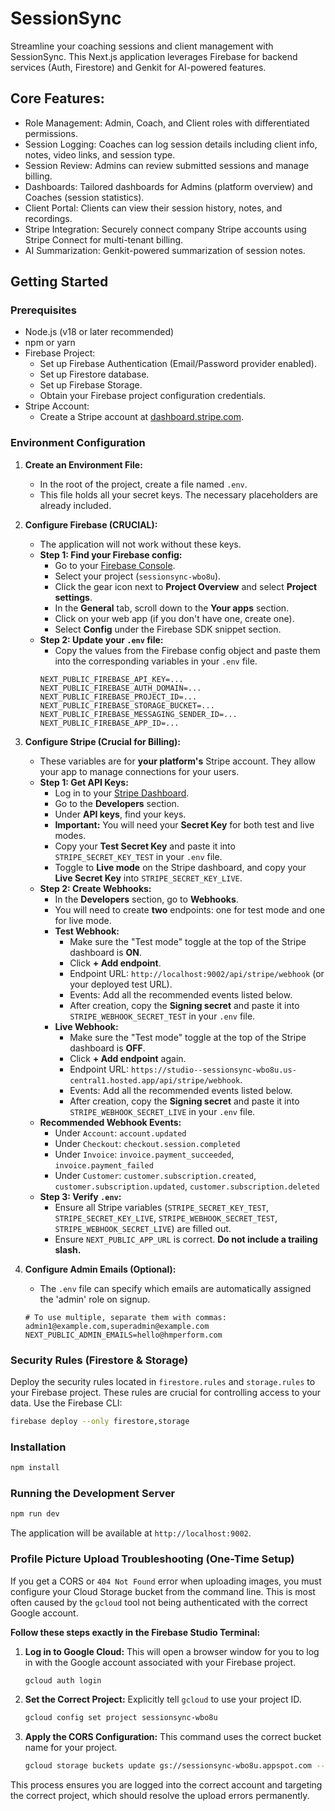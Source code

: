 
# SessionSync

Streamline your coaching sessions and client management with SessionSync. This Next.js application leverages Firebase for backend services (Auth, Firestore) and Genkit for AI-powered features.

## Core Features:

- Role Management: Admin, Coach, and Client roles with differentiated permissions.
- Session Logging: Coaches can log session details including client info, notes, video links, and session type.
- Session Review: Admins can review submitted sessions and manage billing.
- Dashboards: Tailored dashboards for Admins (platform overview) and Coaches (session statistics).
- Client Portal: Clients can view their session history, notes, and recordings.
- Stripe Integration: Securely connect company Stripe accounts using Stripe Connect for multi-tenant billing.
- AI Summarization: Genkit-powered summarization of session notes.

## Getting Started

### Prerequisites

- Node.js (v18 or later recommended)
- npm or yarn
- Firebase Project:
    - Set up Firebase Authentication (Email/Password provider enabled).
    - Set up Firestore database.
    - Set up Firebase Storage.
    - Obtain your Firebase project configuration credentials.
- Stripe Account:
    - Create a Stripe account at [dashboard.stripe.com](https://dashboard.stripe.com).

### Environment Configuration

1.  **Create an Environment File:**
    - In the root of the project, create a file named `.env`.
    - This file holds all your secret keys. The necessary placeholders are already included.

2.  **Configure Firebase (CRUCIAL):**
    - The application will not work without these keys.
    - **Step 1: Find your Firebase config:**
        - Go to your [Firebase Console](https://console.firebase.google.com/).
        - Select your project (`sessionsync-wbo8u`).
        - Click the gear icon next to **Project Overview** and select **Project settings**.
        - In the **General** tab, scroll down to the **Your apps** section.
        - Click on your web app (if you don't have one, create one).
        - Select **Config** under the Firebase SDK snippet section.
    - **Step 2: Update your `.env` file:**
        - Copy the values from the Firebase config object and paste them into the corresponding variables in your `.env` file.
        ```env
        NEXT_PUBLIC_FIREBASE_API_KEY=...
        NEXT_PUBLIC_FIREBASE_AUTH_DOMAIN=...
        NEXT_PUBLIC_FIREBASE_PROJECT_ID=...
        NEXT_PUBLIC_FIREBASE_STORAGE_BUCKET=...
        NEXT_PUBLIC_FIREBASE_MESSAGING_SENDER_ID=...
        NEXT_PUBLIC_FIREBASE_APP_ID=...
        ```

3.  **Configure Stripe (Crucial for Billing):**
    - These variables are for **your platform's** Stripe account. They allow your app to manage connections for your users.
    - **Step 1: Get API Keys:**
        - Log in to your [Stripe Dashboard](https://dashboard.stripe.com).
        - Go to the **Developers** section.
        - Under **API keys**, find your keys.
        - **Important:** You will need your **Secret Key** for both test and live modes.
        - Copy your **Test Secret Key** and paste it into `STRIPE_SECRET_KEY_TEST` in your `.env` file.
        - Toggle to **Live mode** on the Stripe dashboard, and copy your **Live Secret Key** into `STRIPE_SECRET_KEY_LIVE`.
    - **Step 2: Create Webhooks:**
        - In the **Developers** section, go to **Webhooks**.
        - You will need to create **two** endpoints: one for test mode and one for live mode.
        - **Test Webhook:**
            - Make sure the "Test mode" toggle at the top of the Stripe dashboard is **ON**.
            - Click **+ Add endpoint**.
            - Endpoint URL: `http://localhost:9002/api/stripe/webhook` (or your deployed test URL).
            - Events: Add all the recommended events listed below.
            - After creation, copy the **Signing secret** and paste it into `STRIPE_WEBHOOK_SECRET_TEST` in your `.env` file.
        - **Live Webhook:**
            - Make sure the "Test mode" toggle at the top of the Stripe dashboard is **OFF**.
            - Click **+ Add endpoint** again.
            - Endpoint URL: `https://studio--sessionsync-wbo8u.us-central1.hosted.app/api/stripe/webhook`.
            - Events: Add all the recommended events listed below.
            - After creation, copy the **Signing secret** and paste it into `STRIPE_WEBHOOK_SECRET_LIVE` in your `.env` file.
    - **Recommended Webhook Events:**
        - Under `Account`: `account.updated`
        - Under `Checkout`: `checkout.session.completed`
        - Under `Invoice`: `invoice.payment_succeeded`, `invoice.payment_failed`
        - Under `Customer`: `customer.subscription.created`, `customer.subscription.updated`, `customer.subscription.deleted`
    - **Step 3: Verify `.env`:**
        - Ensure all Stripe variables (`STRIPE_SECRET_KEY_TEST`, `STRIPE_SECRET_KEY_LIVE`, `STRIPE_WEBHOOK_SECRET_TEST`, `STRIPE_WEBHOOK_SECRET_LIVE`) are filled out.
        - Ensure `NEXT_PUBLIC_APP_URL` is correct. **Do not include a trailing slash.**

4.  **Configure Admin Emails (Optional):**
    - The `.env` file can specify which emails are automatically assigned the 'admin' role on signup.
    ```env
    # To use multiple, separate them with commas: admin1@example.com,superadmin@example.com
    NEXT_PUBLIC_ADMIN_EMAILS=hello@hmperform.com
    ```

### Security Rules (Firestore & Storage)

Deploy the security rules located in `firestore.rules` and `storage.rules` to your Firebase project. These rules are crucial for controlling access to your data.
Use the Firebase CLI:
```bash
firebase deploy --only firestore,storage
```

### Installation

```bash
npm install
```

### Running the Development Server

```bash
npm run dev
```
The application will be available at `http://localhost:9002`.

### Profile Picture Upload Troubleshooting (One-Time Setup)

If you get a CORS or `404 Not Found` error when uploading images, you must configure your Cloud Storage bucket from the command line. This is most often caused by the `gcloud` tool not being authenticated with the correct Google account.

**Follow these steps exactly in the Firebase Studio Terminal:**

1.  **Log in to Google Cloud:** This will open a browser window for you to log in with the Google account associated with your Firebase project.
    ```bash
    gcloud auth login
    ```

2.  **Set the Correct Project:** Explicitly tell `gcloud` to use your project ID.
    ```bash
    gcloud config set project sessionsync-wbo8u
    ```

3.  **Apply the CORS Configuration:** This command uses the correct bucket name for your project.
    ```bash
    gcloud storage buckets update gs://sessionsync-wbo8u.appspot.com --cors-file=cors.json
    ```

This process ensures you are logged into the correct account and targeting the correct project, which should resolve the upload errors permanently.

    
